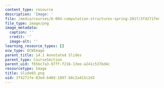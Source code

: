```yaml
---
content_type: resource
description: 'Image: '
file: /media/courses/6-004-computation-structures-spring-2017/3f4271fe83edb40d1897b8c2a415c2d3_Slide03.png
file_type: image/png
image_metadata:
  caption: ''
  credit: ''
  image-alt: ''
learning_resource_types: []
ocw_type: OCWImage
parent_title: 14.1 Annotated Slides
parent_type: CourseSection
parent_uid: f65bc7a3-97ff-f216-13ee-a241c537bd4c
resourcetype: Image
title: Slide03.png
uid: 3f4271fe-83ed-b40d-1897-b8c2a415c2d3
---
```

